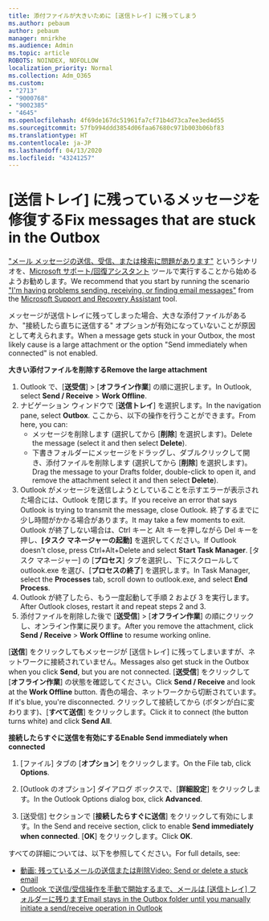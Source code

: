 ```yaml
---
title: 添付ファイルが大きいために [送信トレイ] に残ってしまう
ms.author: pebaum
author: pebaum
manager: mnirkhe
ms.audience: Admin
ms.topic: article
ROBOTS: NOINDEX, NOFOLLOW
localization_priority: Normal
ms.collection: Adm_O365
ms.custom:
- "2713"
- "9000768"
- "9002385"
- "4645"
ms.openlocfilehash: 4f69de167dc51961fa7cf71b4d73ca7ee3ed4d55
ms.sourcegitcommit: 57fb994ddd3854d06faa67680c971b003b06bf83
ms.translationtype: HT
ms.contentlocale: ja-JP
ms.lasthandoff: 04/13/2020
ms.locfileid: "43241257"
---
```

# <a name="fix-messages-that-are-stuck-in-the-outbox"></a><span data-ttu-id="b2927-102">[送信トレイ] に残っているメッセージを修復する</span><span class="sxs-lookup"><span data-stu-id="b2927-102">Fix messages that are stuck in the Outbox</span></span>

<span data-ttu-id="b2927-103">["メール メッセージの送信、受信、または検索に問題があります"](https://aka.ms/SaRA-OutlookSendReceive) というシナリオを、[Microsoft サポート/回復アシスタント](https://diagnostics.office.com/#/) ツールで実行することから始めるようお勧めします。</span><span class="sxs-lookup"><span data-stu-id="b2927-103">We recommend that you start by running the scenario ["I'm having problems sending, receiving, or finding email messages"](https://aka.ms/SaRA-OutlookSendReceive) from the [Microsoft Support and Recovery Assistant](https://diagnostics.office.com/#/) tool.</span></span>

<span data-ttu-id="b2927-104">メッセージが送信トレイに残ってしまった場合、大きな添付ファイルがあるか、"接続したら直ちに送信する" オプションが有効になっていないことが原因として考えられます。</span><span class="sxs-lookup"><span data-stu-id="b2927-104">When a message gets stuck in your Outbox, the most likely cause is a large attachment or the option "Send immediately when connected" is not enabled.</span></span>

<span data-ttu-id="b2927-105">**大きい添付ファイルを削除する**</span><span class="sxs-lookup"><span data-stu-id="b2927-105">**Remove the large attachment**</span></span>

1. <span data-ttu-id="b2927-106">Outlook で、[**送受信**] >  [**オフライン作業**] の順に選択します。</span><span class="sxs-lookup"><span data-stu-id="b2927-106">In Outlook, select **Send / Receive** > **Work Offline**.</span></span> 
2. <span data-ttu-id="b2927-107">ナビゲーション ウィンドウで [**送信トレイ**] を選択します。</span><span class="sxs-lookup"><span data-stu-id="b2927-107">In the navigation pane, select **Outbox**.</span></span> <span data-ttu-id="b2927-108">ここから、以下の操作を行うことができます。</span><span class="sxs-lookup"><span data-stu-id="b2927-108">From here, you can:</span></span> 
    - <span data-ttu-id="b2927-109">メッセージを削除します (選択してから [**削除**] を選択します)。</span><span class="sxs-lookup"><span data-stu-id="b2927-109">Delete the message (select it and then select **Delete**).</span></span>
    - <span data-ttu-id="b2927-110">下書きフォルダーにメッセージをドラッグし、ダブルクリックして開き、添付ファイルを削除します (選択してから [**削除**] を選択します)。</span><span class="sxs-lookup"><span data-stu-id="b2927-110">Drag the message to your Drafts folder, double-click to open it, and remove the attachment select it and then select **Delete**).</span></span>
3. <span data-ttu-id="b2927-111">Outlook がメッセージを送信しようとしていることを示すエラーが表示された場合には、Outlook を閉じます。</span><span class="sxs-lookup"><span data-stu-id="b2927-111">If you receive an error that says Outlook is trying to transmit the message, close Outlook.</span></span> <span data-ttu-id="b2927-112">終了するまでに少し時間がかかる場合があります。</span><span class="sxs-lookup"><span data-stu-id="b2927-112">It may take a few moments to exit.</span></span> <span data-ttu-id="b2927-113">Outlook が終了しない場合は、Ctrl キーと Alt キーを押しながら Del キーを押し、**[タスク マネージャーの起動]** を選択してください。</span><span class="sxs-lookup"><span data-stu-id="b2927-113">If Outlook doesn't close, press Ctrl+Alt+Delete and select **Start Task Manager**.</span></span> <span data-ttu-id="b2927-114">[タスク マネージャー] の [**プロセス**] タブを選択し、下にスクロールして outlook.exe を選び、[**プロセスの終了**] を選択します。</span><span class="sxs-lookup"><span data-stu-id="b2927-114">In Task Manager, select the **Processes** tab, scroll down to outlook.exe, and select **End Process**.</span></span>
4. <span data-ttu-id="b2927-115">Outlook が終了したら、もう一度起動して手順 2 および 3 を実行します。</span><span class="sxs-lookup"><span data-stu-id="b2927-115">After Outlook closes, restart it and repeat steps 2 and 3.</span></span> 
5. <span data-ttu-id="b2927-116">添付ファイルを削除した後で [**送受信**] >  [**オフライン作業**] の順にクリックし、オンライン作業に戻ります。</span><span class="sxs-lookup"><span data-stu-id="b2927-116">After you remove the attachment, click **Send / Receive** > **Work Offline** to resume working online.</span></span> 

<span data-ttu-id="b2927-117">[**送信**] をクリックしてもメッセージが [送信トレイ] に残ってしまいますが、ネットワークに接続されていません。</span><span class="sxs-lookup"><span data-stu-id="b2927-117">Messages also get stuck in the Outbox when you click **Send**, but you are not connected.</span></span> <span data-ttu-id="b2927-118">[**送受信**] をクリックして [**オフライン作業**] の状態を確認してください。</span><span class="sxs-lookup"><span data-stu-id="b2927-118">Click **Send / Receive** and look at the **Work Offline** button.</span></span> <span data-ttu-id="b2927-119">青色の場合、ネットワークから切断されています。</span><span class="sxs-lookup"><span data-stu-id="b2927-119">If it's blue, you're disconnected.</span></span> <span data-ttu-id="b2927-120">クリックして接続してから (ボタンが白に変わります)、[**すべて送信**] をクリックします。</span><span class="sxs-lookup"><span data-stu-id="b2927-120">Click it to connect (the button turns white) and click **Send All**.</span></span>
 
<span data-ttu-id="b2927-121">**接続したらすぐに送信を有効にする**</span><span class="sxs-lookup"><span data-stu-id="b2927-121">**Enable Send immediately when connected**</span></span>
 
1. <span data-ttu-id="b2927-122">[ファイル] タブの [**オプション**] をクリックします。</span><span class="sxs-lookup"><span data-stu-id="b2927-122">On the File tab, click **Options**.</span></span>

2. <span data-ttu-id="b2927-123">[Outlook のオプション] ダイアログ ボックスで、[**詳細設定**] をクリックします。</span><span class="sxs-lookup"><span data-stu-id="b2927-123">In the Outlook Options dialog box, click **Advanced**.</span></span>

3. <span data-ttu-id="b2927-124">[送受信] セクションで [**接続したらすぐに送信**] をクリックして有効にします。</span><span class="sxs-lookup"><span data-stu-id="b2927-124">In the Send and receive section, click to enable **Send immediately when connected**.</span></span> <span data-ttu-id="b2927-125">[**OK**] をクリックします。</span><span class="sxs-lookup"><span data-stu-id="b2927-125">Click **OK**.</span></span>
 
<span data-ttu-id="b2927-126">すべての詳細については、以下を参照してください。</span><span class="sxs-lookup"><span data-stu-id="b2927-126">For full details, see:</span></span>
- [<span data-ttu-id="b2927-127">動画: 残っているメールの送信または削除</span><span class="sxs-lookup"><span data-stu-id="b2927-127">Video: Send or delete a stuck email</span></span>](https://support.office.com/article/Video-Send-or-delete-an-email-stuck-in-your-outbox-26d5d34a-4e5f-444a-a9e8-44db04a94dec) 
- <span data-ttu-id="b2927-128">[Outlook で送信/受信操作を手動で開始するまで、メールは [送信トレイ] フォルダーに残ります](https://support.microsoft.com/help/2797572/email-stays-in-the-outbox-folder-until-you-manually-initiate-a-send-re)</span><span class="sxs-lookup"><span data-stu-id="b2927-128">[Email stays in the Outbox folder until you manually initiate a send/receive operation in Outlook](https://support.microsoft.com/help/2797572/email-stays-in-the-outbox-folder-until-you-manually-initiate-a-send-re)</span></span>
